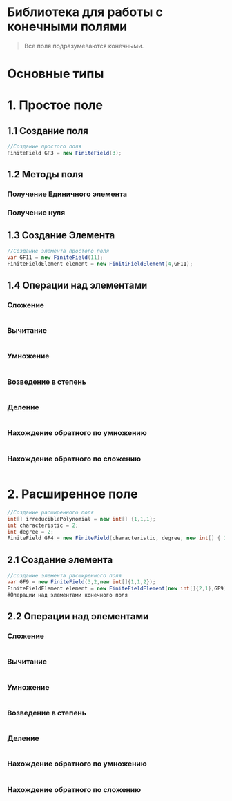 # Библиотека для работы с конечными полями
> Все поля подразумеваются конечными.
# Основные типы

# 1. Простое поле
## 1.1 Cоздание поля
```c#
//Создание простого поля
FiniteField GF3 = new FiniteField(3);
```
## 1.2 Методы поля
### Получение Единичного элемента
### Получение нуля

## 1.3 Создание Элемента 
```c#
//Создание элемента простого поля
var GF11 = new FiniteField(11);
FiniteFieldElement element = new FinitiFieldElement(4,GF11);
```
## 1.4 Операции над элементами
### Сложение
```c#
```
### Вычитание
```c#
```
### Умножение
```c#
```
### Возведение в степень
```c#
```
### Деление
```c#
```
### Нахождение обратного по умножению
```c#
```
### Нахождение обратного по сложению
```c#
```

# 2. Расширенное поле
```c#
//Создание расширенного поля
int[] irreduciblePolynomial = new int[] {1,1,1};
int characteristic = 2;
int degree = 2;
FiniteField GF4 = new FiniteField(characteristic, degree, new int[] { 1, 1, 1 }); 
```
## 2.1 Создание элемента
```c#
//создание элемента расширенного поля
var GF9 = new FiniteField(3,2,new int[]{1,1,2});
FiniteFieldElement element = new FiniteFieldElement(new int[]{2,1},GF9)
#Операции над элементами конечного поля
```
## 2.2 Операции над элементами
### Сложение
```c#
```
### Вычитание
```c#
```
### Умножение
```c#
```
### Возведение в степень
```c#
```
### Деление
```c#
```
### Нахождение обратного по умножению
```c#
```
### Нахождение обратного по сложению
```c#
```
